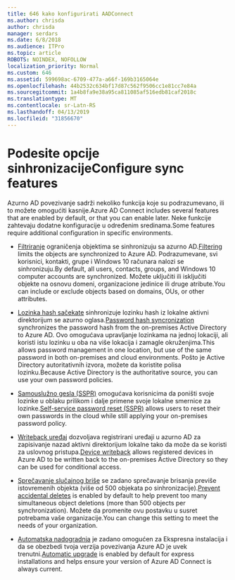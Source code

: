 ```yaml
---
title: 646 kako konfigurirati AADConnect
ms.author: chrisda
author: chrisda
manager: serdars
ms.date: 6/8/2018
ms.audience: ITPro
ms.topic: article
ROBOTS: NOINDEX, NOFOLLOW
localization_priority: Normal
ms.custom: 646
ms.assetid: 599698ac-6709-477a-a66f-169b3165064e
ms.openlocfilehash: 44b2532c634bf17d87c562f9506cc1e81cc7e84a
ms.sourcegitcommit: 1a4b8fa9e38a95ca811085af516edb81caf2018c
ms.translationtype: MT
ms.contentlocale: sr-Latn-RS
ms.lasthandoff: 04/13/2019
ms.locfileid: "31856670"
---
```

# <a name="configure-sync-features"></a><span data-ttu-id="8090e-102">Podesite opcije sinhronizacije</span><span class="sxs-lookup"><span data-stu-id="8090e-102">Configure sync features</span></span>

<span data-ttu-id="8090e-103">Azurno AD povezivanje sadrži nekoliko funkcija koje su podrazumevano, ili to možete omogućiti kasnije.</span><span class="sxs-lookup"><span data-stu-id="8090e-103">Azure AD Connect includes several features that are enabled by default, or that you can enable later.</span></span> <span data-ttu-id="8090e-104">Neke funkcije zahtevaju dodatne konfiguracije u određenim sredinama.</span><span class="sxs-lookup"><span data-stu-id="8090e-104">Some features require additional configuration in specific environments.</span></span>

- <span data-ttu-id="8090e-105">[Filtriranje](https://docs.microsoft.com/azure/active-directory/connect/active-directory-aadconnectsync-configure-filtering) ograničenja objektima se sinhronizuju sa azurno AD.</span><span class="sxs-lookup"><span data-stu-id="8090e-105">[Filtering](https://docs.microsoft.com/azure/active-directory/connect/active-directory-aadconnectsync-configure-filtering) limits the objects are synchronized to Azure AD.</span></span> <span data-ttu-id="8090e-106">Podrazumevane, svi korisnici, kontakti, grupe i Windows 10 računara nalozi se sinhronizuju.</span><span class="sxs-lookup"><span data-stu-id="8090e-106">By default, all users, contacts, groups, and Windows 10 computer accounts are synchronized.</span></span> <span data-ttu-id="8090e-107">Možete uključiti ili isključiti objekte na osnovu domeni, organizacione jedinice ili druge atribute.</span><span class="sxs-lookup"><span data-stu-id="8090e-107">You can include or exclude objects based on domains, OUs, or other attributes.</span></span>

- <span data-ttu-id="8090e-108">[Lozinka hash sačekate](https://docs.microsoft.com/azure/active-directory/connect/active-directory-aadconnectsync-implement-password-hash-synchronization) sinhronizuje lozinku hash iz lokalne aktivni direktorijum se azurno oglasa.</span><span class="sxs-lookup"><span data-stu-id="8090e-108">[Password hash syncronization](https://docs.microsoft.com/azure/active-directory/connect/active-directory-aadconnectsync-implement-password-hash-synchronization) synchronizes the password hash from the on-premises Active Directory to Azure AD.</span></span> <span data-ttu-id="8090e-109">Ovo omogućava upravljanje lozinkama na jednoj lokaciji, ali koristi istu lozinku u oba na više lokacija i zamagle okruženjima.</span><span class="sxs-lookup"><span data-stu-id="8090e-109">This allows password management in one location, but use of the same password in both on-premises and cloud environments.</span></span> <span data-ttu-id="8090e-110">Pošto je Active Directory autoritativnih izvora, možete da koristite polisa lozinku.</span><span class="sxs-lookup"><span data-stu-id="8090e-110">Because Active Directory is the authoritative source, you can use your own password policies.</span></span>

- <span data-ttu-id="8090e-111">[Samouslužno gesla (SSPR)](https://docs.microsoft.com/azure/active-directory/authentication/quickstart-sspr) omogućava korisnicima da poništi svoje lozinke u oblaku prilikom i dalje primene svoje lokalne smernice za lozinke.</span><span class="sxs-lookup"><span data-stu-id="8090e-111">[Self-service password reset (SSPR)](https://docs.microsoft.com/azure/active-directory/authentication/quickstart-sspr) allows users to reset their own passwords in the cloud while still applying your on-premises password policy.</span></span>

- <span data-ttu-id="8090e-112">[Writeback uređaj](https://docs.microsoft.com/azure/active-directory/connect/active-directory-aadconnect-feature-device-writeback) dozvoljava registrirani uređaji u azurno AD za zapisivanje nazad aktivni direktorijum lokalne tako da može da se koristi za uslovnog pristupa.</span><span class="sxs-lookup"><span data-stu-id="8090e-112">[Device writeback](https://docs.microsoft.com/azure/active-directory/connect/active-directory-aadconnect-feature-device-writeback) allows registered devices in Azure AD to be written back to the on-premises Active Directory so they can be used for conditional access.</span></span>

- <span data-ttu-id="8090e-113">[Sprečavanje slučajnog briše](https://docs.microsoft.com/azure/active-directory/connect/active-directory-aadconnectsync-feature-prevent-accidental-deletes) se zadano sprečavanje brisanja previše istovremenih objekta (više od 500 objekata po sinhronizacije).</span><span class="sxs-lookup"><span data-stu-id="8090e-113">[Prevent accidental deletes](https://docs.microsoft.com/azure/active-directory/connect/active-directory-aadconnectsync-feature-prevent-accidental-deletes) is enabled by default to help prevent too many simultaneous object deletions (more than 500 objects per synchronization).</span></span> <span data-ttu-id="8090e-114">Možete da promenite ovu postavku u susret potrebama vaše organizacije.</span><span class="sxs-lookup"><span data-stu-id="8090e-114">You can change this setting to meet the needs of your organization.</span></span>

- <span data-ttu-id="8090e-115">[Automatska nadogradnja](https://docs.microsoft.com/azure/active-directory/connect/active-directory-aadconnect-feature-automatic-upgrade) je zadano omogućen za Ekspresna instalacija i da se obezbedi tvoja verzija povezivanja Azure AD je uvek trenutni.</span><span class="sxs-lookup"><span data-stu-id="8090e-115">[Automatic upgrade](https://docs.microsoft.com/azure/active-directory/connect/active-directory-aadconnect-feature-automatic-upgrade) is enabled by default for express installations and helps ensure your version of Azure AD Connect is always current.</span></span>
